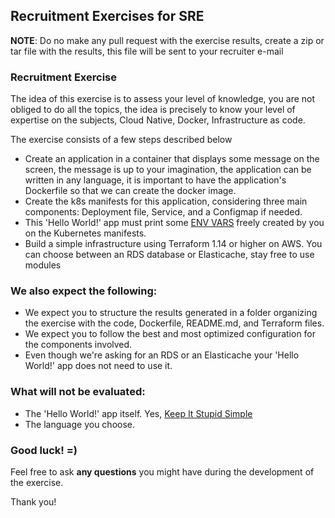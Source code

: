 ## Recruitment Exercises for SRE

**NOTE**: Do no make any pull request with the exercise results, create a zip or tar file with the results, this file will be sent to your recruiter e-mail

### Recruitment Exercise

The idea of this exercise is to assess your level of knowledge, you are not obliged to do all the topics, the idea is precisely to know your level of expertise on the subjects, Cloud Native, Docker, Infrastructure as code.

The exercise consists of a few steps described below

- Create an application in a container that displays some message on the screen, the message is up to your imagination, the application can be written in any language, it is important to have the application's Dockerfile so that we can create the docker image.
- Create the k8s manifests for this application, considering three main components: Deployment file, Service, and a Configmap if needed.
- This 'Hello World!' app must print some [ENV VARS](https://en.wikipedia.org/wiki/Environment_variable) freely created by you on the Kubernetes manifests.
- Build a simple infrastructure using Terraform 1.14 or higher on AWS. You can choose between an RDS database or Elasticache, stay free to use modules

### We also expect the following:

- We expect you to structure the results generated in a folder organizing the exercise with the code, Dockerfile, README.md, and Terraform files.
- We expect you to follow the best and most optimized configuration for the components involved.
- Even though we're asking for an RDS or an Elasticache your 'Hello World!' app does not need to use it.

### What will not be evaluated:

- The 'Hello World!' app itself. Yes, [Keep It Stupid Simple](https://en.wikipedia.org/wiki/KISS_principle)
- The language you choose.

### Good luck! =)

Feel free to ask **any questions** you might have during the development of the exercise.

Thank you!
